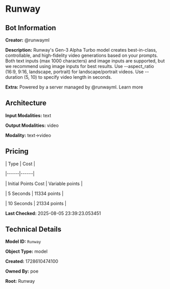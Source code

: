 # Runway

## Bot Information

**Creator:** @runwayml

**Description:** Runway's Gen-3 Alpha Turbo model creates best-in-class, controllable, and high-fidelity video generations based on your prompts. Both text inputs (max 1000 characters) and image inputs are supported, but we recommend using image inputs for best results. Use --aspect_ratio (16:9, 9:16, landscape, portrait) for landscape/portrait videos. Use --duration (5, 10) to specify video length in seconds.

**Extra:** Powered by a server managed by @runwayml. Learn more


## Architecture

**Input Modalities:** text

**Output Modalities:** video

**Modality:** text->video


## Pricing

| Type | Cost |

|------|------|

| Initial Points Cost | Variable points |

| 5 Seconds | 11334 points |

| 10 Seconds | 21334 points |


**Last Checked:** 2025-08-05 23:39:23.053451


## Technical Details

**Model ID:** `Runway`

**Object Type:** model

**Created:** 1728610474100

**Owned By:** poe

**Root:** Runway
